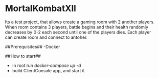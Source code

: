# MortalKombatXII

Its a test project, that allows create a gaming room with 2 another players. When room contains 3 players, battle begins and their health randomly decreases by 0-2 each second until one of the players dies. Each player can create room and connect to antoher.

##Prerequisites##
-Docker

##How to start##
- in root run *docker-compose up -d*
- build ClientConsole app, and start it
